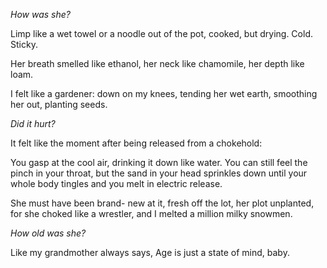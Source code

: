 *How was she?*

Limp
like a wet towel
or a noodle out of the pot,
cooked, but drying.
Cold. Sticky.

Her breath smelled like ethanol,
her neck like chamomile,
her depth like loam.

I felt like a gardener:
down on my knees, tending
her wet earth, smoothing
her out, planting
seeds.

*Did it hurt?*

It felt like the moment after
being released
from a chokehold:

You gasp at the cool air,
drinking it down like water.
You can still feel the pinch
in your throat, but the sand
in your head sprinkles down
until your whole body tingles
and you melt in electric release.

She must have been brand-
new at it, fresh off the lot,
her plot unplanted, for she choked
like a wrestler, and I melted
a million milky snowmen.

*How old was she?*

Like my grandmother always says,
Age is just a state of mind, baby.
